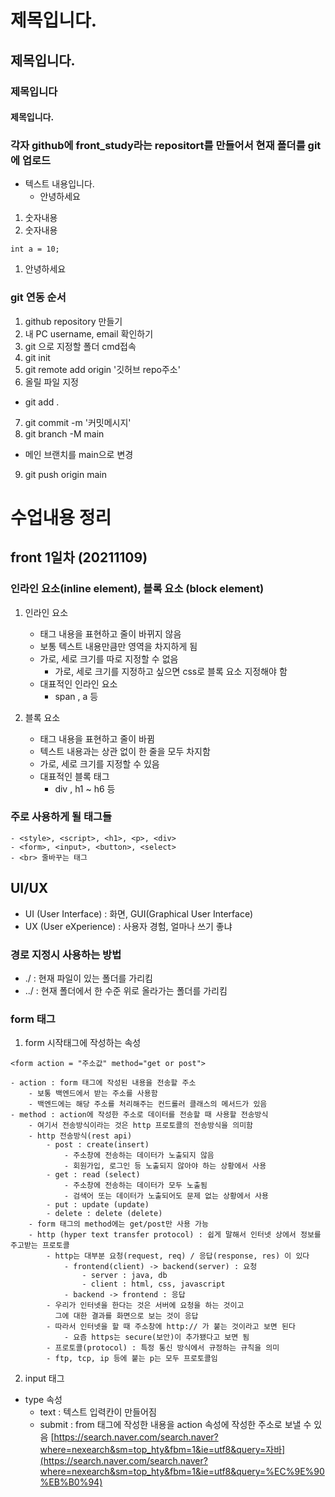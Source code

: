 # 제목입니다.
## 제목입니다.
### 제목입니다
#### 제목입니다.
### 각자 github에 front_study라는 repositort를 만들어서 현재 폴더를 git에 업로드

- 텍스트 내용입니다.
    - 안녕하세요
1. 숫자내용
1. 숫자내용
```
int a = 10;
```
1. 안녕하세요

### git 연동 순서
1. github repository 만들기
2. 내 PC username, email 확인하기
3. git 으로 지정할 폴더 cmd접속
3. git init
4. git remote add origin '깃허브 repo주소'
5. 올릴 파일 지정
- git add .
7. git commit -m '커밋메시지'
8. git branch -M main
- 메인 브랜치를 main으로 변경
9. git push origin main

# 수업내용 정리
## front 1일차 (20211109)
### 인라인 요소(inline element), 블록 요소 (block element)
1. 인라인 요소 
    - 태그 내용을 표현하고 줄이 바뀌지 않음
    - 보통 텍스트 내용만큼만 영역을 차지하게 됨
    - 가로, 세로 크기를 따로 지정할 수 없음
        - 가로, 세로 크기를 지정하고 싶으면 css로 블록 요소 지정해야 함
    - 대표적인 인라인 요소
        - span , a 등 

2. 블록 요소
    - 태그 내용을 표현하고 줄이 바뀜
    - 텍스트 내용과는 상관 없이 한 줄을 모두 차지함
    - 가로, 세로 크기를 지정할 수 있음
    - 대표적인 블록 태그 
        - div , h1 ~ h6 등 

### 주로 사용하게 될 태그들
```
- <style>, <script>, <h1>, <p>, <div>
- <form>, <input>, <button>, <select>
- <br> 줄바꾸는 태그
```
## UI/UX
- UI (User Interface) : 화면, GUI(Graphical User Interface)
- UX (User eXperience) : 사용자 경험, 얼마나 쓰기 좋냐 

### 경로 지정시 사용하는 방법

- ./ : 현재 파일이 있는 폴더를 가리킴
- ../ : 현재 폴더에서 한 수준 위로 올라가는 폴더를 가리킴

### form 태그
1. form 시작태그에 작성하는 속성
```
<form action = "주소값" method="get or post">
```

    - action : form 태그에 작성된 내용을 전송할 주소
        - 보통 백엔드에서 받는 주소를 사용함
        - 백엔드에는 해당 주소를 처리해주는 컨드롤러 클래스의 메서드가 있음
    - method : action에 작성한 주소로 데이터를 전송할 때 사용할 전송방식
        - 여기서 전송방식이라는 것은 http 프로토콜의 전송방식을 의미함
        - http 전송방식(rest api)
            - post : create(insert)
                - 주소창에 전송하는 데이터가 노출되지 않음
                - 회원가입, 로그인 등 노출되지 않아야 하는 상황에서 사용
            - get : read (select)
                - 주소창에 전송하는 데이터가 모두 노출됨
                - 검색어 또는 데이터가 노출되어도 문제 없는 상황에서 사용
            - put : update (update)
            - delete : delete (delete)
        - form 태그의 method에는 get/post만 사용 가능
        - http (hyper text transfer protocol) : 쉽게 말해서 인터넷 상에서 정보를 주고받는 프로토콜
            - http는 대부분 요청(request, req) / 응답(response, res) 이 있다
                - frontend(client) -> backend(server) : 요청
                    - server : java, db
                    - client : html, css, javascript
                - backend -> frontend : 응답
            - 우리가 인터넷을 한다는 것은 서버에 요청을 하는 것이고
              그에 대한 결과를 화면으로 보는 것이 응답
            - 따라서 인터넷을 할 때 주소창에 http:// 가 붙는 것이라고 보면 된다
                - 요즘 https는 secure(보안)이 추가됐다고 보면 됨
            - 프로토콜(protocol) : 특정 통신 방식에서 규정하는 규칙을 의미
            - ftp, tcp, ip 등에 붙는 p는 모두 프로토콜임
2. input 태그
- type 속성
    - text : 텍스트 입력칸이 만들어짐
    - submit : from 태그에 작성한 내용을 action 속성에 작성한 주소로 보낼 수 있음
    [https://search.naver.com/search.naver?where=nexearch&sm=top_hty&fbm=1&ie=utf8&query=자바](https://search.naver.com/search.naver?where=nexearch&sm=top_hty&fbm=1&ie=utf8&query=%EC%9E%90%EB%B0%94)